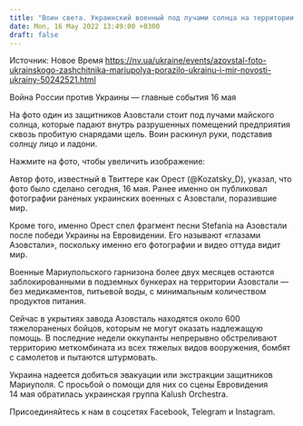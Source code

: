 ```yaml
---
title: "Воин света. Украинский военный под лучами солнца на территории заблокированного завода Азовсталь — фото дня"
date: Mon, 16 May 2022 13:49:00 +0300
draft: false
---
```

Источник: Новое Время https://nv.ua/ukraine/events/azovstal-foto-ukrainskogo-zashchitnika-mariupolya-porazilo-ukrainu-i-mir-novosti-ukrainy-50242521.html


Война России против Украины — главные события 16 мая

На фото один из защитников Азовстали стоит под лучами майского солнца, которые падают внутрь разрушенных помещений предприятия сквозь пробитую снарядами щель. Воин раскинул руки, подставив солнцу лицо и ладони.

 Нажмите на фото, чтобы увеличить изображение:

Автор фото, известный в Твиттере как Орест (@Kozatsky_D), указал, что фото было сделано сегодня, 16 мая. Ранее именно он публиковал фотографии раненых украинских военных с Азовстали, поразившие мир.

Кроме того, именно Орест спел фрагмент песни Stefania на Азовстали после победи Украины на Евровидении. Его называют «глазами Азовстали», поскольку именно его фотографии и видео оттуда видит мир.

Военные Мариупольского гарнизона более двух месяцев остаются заблокированными в подземных бункерах на территории Азовстали — без медикаментов, питьевой воды, с минимальным количеством продуктов питания.

Сейчас в укрытиях завода Азовсталь находятся около 600 тяжелораненых бойцов, которым не могут оказать надлежащую помощь. В последние недели оккупанты непрерывно обстреливают территорию меткомбината из всех тяжелых видов вооружения, бомбят с самолетов и пытаются штурмовать.

 Украина надеется добиться эвакуации или экстракции защитников Мариуполя. С просьбой о помощи для них со сцены Евровидения 14 мая обратилась украинская группа Kalush Orchestra.

Присоединяйтесь к нам в соцсетях Facebook, Telegram и Instagram.
